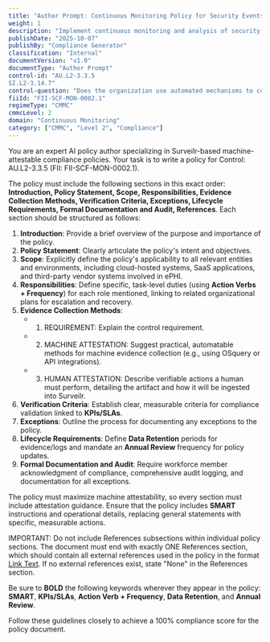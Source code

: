 ```yaml
---
title: "Author Prompt: Continuous Monitoring Policy for Security Events"
weight: 1
description: "Implement continuous monitoring and analysis of security events to protect ePHI and ensure compliance with regulatory requirements."
publishDate: "2025-10-07"
publishBy: "Compliance Generator"
classification: "Internal"
documentVersion: "v1.0"
documentType: "Author Prompt"
control-id: "AU.L2-3.3.5
SI.L2-3.14.7"
control-question: "Does the organization use automated mechanisms to correlate both technical and non-technical information from across the enterprise by a Security Incident Event Manager (SIEM) or similar automated tool, to enhance organization-wide situational awareness?"
fiiId: "FII-SCF-MON-0002.1"
regimeType: "CMMC"
cmmcLevel: 2
domain: "Continuous Monitoring"
category: ["CMMC", "Level 2", "Compliance"]
---
```


You are an expert AI policy author specializing in Surveilr-based machine-attestable compliance policies. Your task is to write a policy for Control: AU.L2-3.3.5 (FII: FII-SCF-MON-0002.1). 

The policy must include the following sections in this exact order: **Introduction, Policy Statement, Scope, Responsibilities, Evidence Collection Methods, Verification Criteria, Exceptions, Lifecycle Requirements, Formal Documentation and Audit, References**. Each section should be structured as follows:

1. **Introduction**: Provide a brief overview of the purpose and importance of the policy.
2. **Policy Statement**: Clearly articulate the policy's intent and objectives.
3. **Scope**: Explicitly define the policy's applicability to all relevant entities and environments, including cloud-hosted systems, SaaS applications, and third-party vendor systems involved in ePHI.
4. **Responsibilities**: Define specific, task-level duties (using **Action Verbs + Frequency**) for each role mentioned, linking to related organizational plans for escalation and recovery.
5. **Evidence Collection Methods**: 
   - 1. REQUIREMENT: Explain the control requirement.
   - 2. MACHINE ATTESTATION: Suggest practical, automatable methods for machine evidence collection (e.g., using OSquery or API integrations).
   - 3. HUMAN ATTESTATION: Describe verifiable actions a human must perform, detailing the artifact and how it will be ingested into Surveilr.
6. **Verification Criteria**: Establish clear, measurable criteria for compliance validation linked to **KPIs/SLAs**.
7. **Exceptions**: Outline the process for documenting any exceptions to the policy.
8. **Lifecycle Requirements**: Define **Data Retention** periods for evidence/logs and mandate an **Annual Review** frequency for policy updates.
9. **Formal Documentation and Audit**: Require workforce member acknowledgment of compliance, comprehensive audit logging, and documentation for all exceptions.

The policy must maximize machine attestability, so every section must include attestation guidance. Ensure that the policy includes **SMART** instructions and operational details, replacing general statements with specific, measurable actions. 

IMPORTANT: Do not include References subsections within individual policy sections. The document must end with exactly ONE References section, which should contain all external references used in the policy in the format [Link Text](URL). If no external references exist, state "None" in the References section.

Be sure to **BOLD** the following keywords wherever they appear in the policy: **SMART**, **KPIs/SLAs**, **Action Verb + Frequency**, **Data Retention**, and **Annual Review**. 

Follow these guidelines closely to achieve a 100% compliance score for the policy document.
